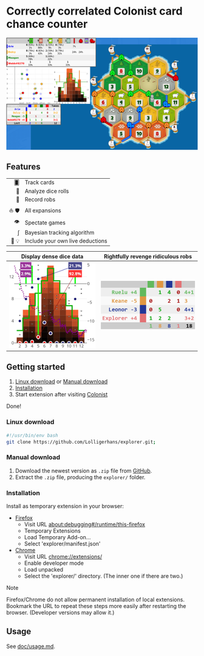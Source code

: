 # Correctly correlated Colonist card chance counter

![Outdated Screenshot](assets/screenshot.png?raw=true)

## Features

|||
|-:|:-|
| 🂠 | Track cards |
| 🎲 | Analyze dice rolls |
| 🥷 | Record robs |
| ⛵ 🛡 | All expansions |
| 👁 | Spectate games |
| ∫ | Bayesian tracking algorithm |
| 👤 💡 | Include your own live deductions |

| Display dense dice data | Rightfully revenge ridiculous robs |
|:-------------------------:|:-------------------------:|
| ![rolls plot](assets/rolls.png?raw=true) |  ![robs table](assets/robs.png?raw=true) |

## Getting started

1. [Linux download](#linux-download) or [Manual download](#manual-download)
2. [Installation](#installation)
3. Start extension after visiting [Colonist][Colonist]

Done!

### Linux download

```bash
#!/usr/bin/env bash
git clone https://github.com/Lolligerhans/explorer.git;
```

### Manual download

1. Download the newest version as `.zip` file from
   [GitHub](https://github.com/Lolligerhans/explorer/tags).
2. Extract the `.zip` file, producing the `explorer/` folder.

### Installation

Install as temporary extension in your browser:

- [Firefox](https://extensionworkshop.com/documentation/develop/temporary-installation-in-firefox/ "Tutorial")
  - Visit URL
  [about:debugging#/runtime/this-firefox](about:debugging#/runtime/this-firefox)
  - Temporary Extensions
  - Load Temporary Add-on...
  - Select 'explorer/manifest.json'
- [Chrome](https://www.cnet.com/tech/services-and-software/how-to-install-chrome-extensions-manually/ "Tutorial")
  - Visit URL [chrome://extensions/](chrome://extensions/)
  - Enable developer mode
  - Load unpacked
  - Select the 'explorer/' directory. (The inner one if there are two.)

> [!NOTE]
> Firefox/Chrome do not allow permanent installation of local extensions.
> Bookmark the URL to repeat these steps more easily after restarting the
> browser. (Developer versions may allow it.)

## Usage

See [doc/usage.md](/doc/usage.md).

<!--
 !  ╭─────────────────────────────────────────────────────────────────────────╮
 !  │ Link collection                                                         │
 !  ╰─────────────────────────────────────────────────────────────────────────╯
-->

[Colonist]: https://colonist.io/ "Colonist website"
